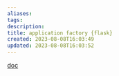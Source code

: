 ```yaml
---
aliases: 
tags: 
description:
title: application factory {flask}
created: 2023-08-08T16:03:49
updated: 2023-08-08T16:03:52
---
```

[doc](https://flask.palletsprojects.com/en/2.3.x/tutorial/factory/)
